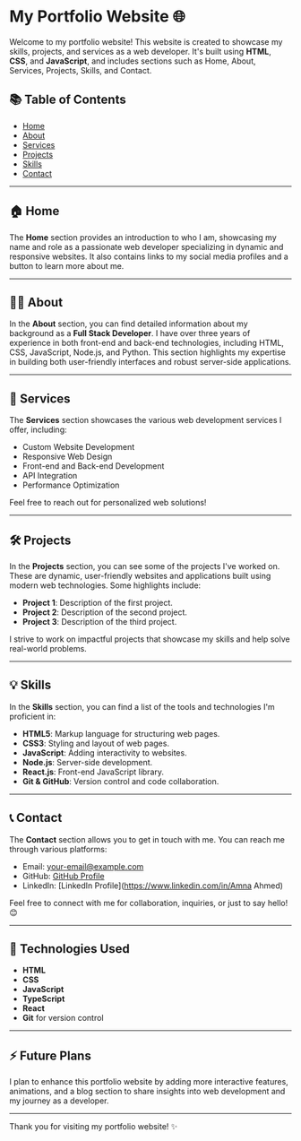 # My Portfolio Website 🌐

Welcome to my portfolio website! This website is created to showcase my skills, projects, and services as a web developer. It's built using **HTML**, **CSS**, and **JavaScript**, and includes sections such as Home, About, Services, Projects, Skills, and Contact.

## 📚 Table of Contents

- [Home](#home)
- [About](#about)
- [Services](#services)
- [Projects](#projects)
- [Skills](#skills)
- [Contact](#contact)

---

## 🏠 Home

The **Home** section provides an introduction to who I am, showcasing my name and role as a passionate web developer specializing in dynamic and responsive websites. It also contains links to my social media profiles and a button to learn more about me.

---

## 👩‍💻 About

In the **About** section, you can find detailed information about my background as a **Full Stack Developer**. I have over three years of experience in both front-end and back-end technologies, including HTML, CSS, JavaScript, Node.js, and Python. This section highlights my expertise in building both user-friendly interfaces and robust server-side applications.

---

## 💼 Services

The **Services** section showcases the various web development services I offer, including:
- Custom Website Development
- Responsive Web Design
- Front-end and Back-end Development
- API Integration
- Performance Optimization

Feel free to reach out for personalized web solutions!

---

## 🛠️ Projects

In the **Projects** section, you can see some of the projects I've worked on. These are dynamic, user-friendly websites and applications built using modern web technologies. Some highlights include:
- **Project 1**: Description of the first project.
- **Project 2**: Description of the second project.
- **Project 3**: Description of the third project.

I strive to work on impactful projects that showcase my skills and help solve real-world problems.

---

## 💡 Skills

In the **Skills** section, you can find a list of the tools and technologies I'm proficient in:
- **HTML5**: Markup language for structuring web pages.
- **CSS3**: Styling and layout of web pages.
- **JavaScript**: Adding interactivity to websites.
- **Node.js**: Server-side development.
- **React.js**: Front-end JavaScript library.
- **Git & GitHub**: Version control and code collaboration.

---

## 📞 Contact

The **Contact** section allows you to get in touch with me. You can reach me through various platforms:
- Email: [your-email@example.com](mailto:amnaahmed.9112@gmail.com)
- GitHub: [GitHub Profile](https://github.com/Amnaahmed798)
- LinkedIn: [LinkedIn Profile](https://www.linkedin.com/in/Amna Ahmed)


Feel free to connect with me for collaboration, inquiries, or just to say hello! 😊

---

## 🚀 Technologies Used

- **HTML**
- **CSS**
- **JavaScript**
- **TypeScript**
 - **React**
- **Git** for version control

---

## ⚡ Future Plans

I plan to enhance this portfolio website by adding more interactive features, animations, and a blog section to share insights into web development and my journey as a developer.

---

Thank you for visiting my portfolio website! ✨
